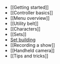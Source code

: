 * [[Getting started]]
* [[Controller basics]]
* [[Menu overview]]
* [[Utility belt]]
* [[Characters]]
* [[Sets]]
* [Set building](/docs/1.0/building-your-set)
* [[Recording a show]]
* [[Handheld camera]]
* [[Tips and tricks]]
